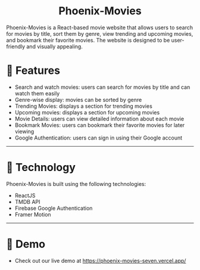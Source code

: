 <h1 align="center">Phoenix-Movies</h1>
Phoenix-Movies is a React-based movie website that allows users to search for movies by title, sort them by genre, view trending and upcoming movies, and bookmark their favorite movies. The website is designed to be user-friendly and visually appealing.


# 🍿 Features 

- Search and watch movies: users can search for movies by title and can watch them easily
- Genre-wise display: movies can be sorted by genre
- Trending Movies: displays a section for trending movies
- Upcoming movies: displays a section for upcoming movies
- Movie Details: users can view detailed information about each movie
- Bookmark Movies: users can bookmark their favorite movies for later viewing
- Google Authentication: users can sign in using their Google account

<hr/>

# 🍿 Technology

Phoenix-Movies is built using the following technologies:

- ReactJS
- TMDB API
- Firebase Google Authentication
- Framer Motion

<hr/>


# 🍿 Demo 

- Check out our live demo at https://phoenix-movies-seven.vercel.app/

